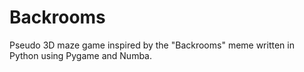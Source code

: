 # Backrooms
Pseudo 3D maze game inspired by the "Backrooms" meme written in Python using Pygame and Numba.
